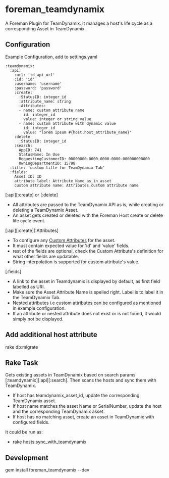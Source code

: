 # foreman_teamdynamix
A Foreman Plugin for TeamDynamix. It manages a host's life cycle as a corresponding Asset in TeamDynamix.

## Configuration

Example Configuration, add to settings.yaml

```
:teamdynamix:
  :api:
    :url: 'td_api_url'
    :id: 'id'
    :username: 'username'
    :password: 'password'
    :create:
      :StatusID: integer_id
      :attribute_name: string
      :Attributes:
      - name: custom attribute name
        id: integer_id
        value: integer or string value
      - name: custom attribute with dynamic value
        id: integer_id
        value: "lorem ipsum #{host.host_attribute_name}"
    :delete
      :StatusID: integer_id
    :search:
      AppID: 741
      StatusName: In Use
      RequestingCustomerID: 00000000-0000-0000-0000-000000000000
      OwningDepartmentID: 15798
  :title: 'custom title for TeamDynamix Tab'
  :fields:
    Asset ID: ID
    attribute label: Attribute_Name_as_in_asset
    custom attribute name: Attributes.custom attribute name
```
[:api][:create] or [:delete]
* All attributes are passed to the TeamDynamix API as is, while creating or deleting a TeamDynamix Asset.
* An asset gets created or deleted with the Foreman Host create or delete life cycle event.

[:api][:create][:Attributes]
* To configure any [Custom Attributes](https://api.teamdynamix.com/TDWebApi/Home/type/TeamDynamix.Api.CustomAttributes.CustomAttribute) for the asset.
* It must contain expected value for 'id' and 'value' fields.
* rest of the fields are optional, check the Custom Attribute's definition for what other fields are updatable.
* String interpolation is supported for custom attribute's value.

[:fields]
* A link to the asset in Teamdynamix is displayed by default, as first field labelled as URI.
* Make sure the Asset Attribute Name is spelled right. Label is to label it in the TeamDynamix Tab.
* Nested attributes i.e custom attributes can be configured as mentioned in example configuration.
* If an attribute or nested attribute does not exist or is not found, it would simply not be displayed.

## Add additional host attribute
rake db:migrate

## Rake Task
Gets existing assets in TeamDynamix based on search params [:teamdynamix][:api][:search]. Then scans the hosts and sync them with TeamDynamix.
* If host has teamdynamix_asset_id, update the corresponding TeamDynamix asset.
* If host name matches the asset Name or SerialNumber, update the host and the corresponding TeamDynamix asset.
* If host has no matching asset, create an asset in TeamDynamix with configured fields.

It could be run as:
* rake hosts:sync_with_teamdynamix

## Development
gem install foreman_teamdynamix --dev
